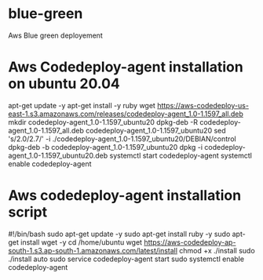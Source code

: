 # blue-green
Aws Blue green deployement

# Aws Codedeploy-agent installation on ubuntu 20.04
apt-get update -y
apt-get install -y ruby
wget https://aws-codedeploy-us-east-1.s3.amazonaws.com/releases/codedeploy-agent_1.0-1.1597_all.deb
mkdir codedeploy-agent_1.0-1.1597_ubuntu20
dpkg-deb -R codedeploy-agent_1.0-1.1597_all.deb codedeploy-agent_1.0-1.1597_ubuntu20
sed 's/2.0/2.7/' -i ./codedeploy-agent_1.0-1.1597_ubuntu20/DEBIAN/control
dpkg-deb -b codedeploy-agent_1.0-1.1597_ubuntu20
dpkg -i codedeploy-agent_1.0-1.1597_ubuntu20.deb
systemctl start codedeploy-agent
systemctl enable codedeploy-agent


# Aws codedeploy-agent installation script

#!/bin/bash
sudo apt-get update -y
sudo apt-get install ruby -y
sudo apt-get install wget -y
cd /home/ubuntu
wget https://aws-codedeploy-ap-south-1.s3.ap-south-1.amazonaws.com/latest/install
chmod +x ./install
sudo ./install auto
sudo service codedeploy-agent start
sudo systemctl enable codedeploy-agent
